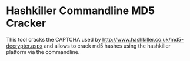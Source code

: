 # Hashkiller Commandline MD5 Cracker

This tool cracks the CAPTCHA used by <http://www.hashkiller.co.uk/md5-decrypter.aspx> and allows to crack md5 hashes using the hashkiller platform via the commandline.
